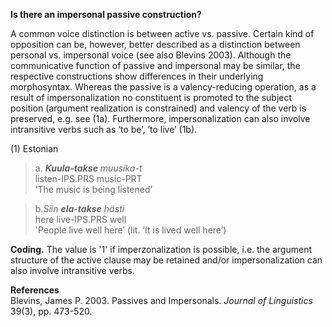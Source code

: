 **Is there an impersonal passive construction?**

A common voice distinction is between active vs. passive. Certain kind of opposition can be, however, better described as a distinction between personal vs. impersonal voice (see also Blevins 2003). Although the communicative function of passive and impersonal may be similar, the respective constructions show differences in their underlying morphosyntax. Whereas the passive is a valency-reducing operation, as a result of impersonalization no constituent is promoted to the subject position (argument realization is constrained) and valency of the verb is preserved, e.g. see (1a). Furthermore, impersonalization can also involve intransitive verbs such as ‘to be’, ‘to live’ (1b).

(1) Estonian<br/>
>a. ***Kuula-takse**  muusika-t*<br/>
>listen-IPS.PRS music-PRT<br/>
>‘The music is being listened’<br/>

>b.*Siin **ela-takse** hästi*<br/>
>here live-IPS.PRS well<br/>
>'People live well here’ (lit. ‘It is lived well here’)

**Coding.** The value is '1' if imperzonalization is possible, i.e. the argument structure of the active clause may be retained and/or impersonalization can also involve intransitive verbs.

**References**<br/>
 Blevins, James P. 2003. Passives and Impersonals. *Journal of Linguistics* 39(3), pp. 473-520.
